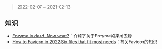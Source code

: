 > 2022-02-07 ~ 2021-02-13

## 知识

* [Enzyme is dead. Now what?](https://dev.to/wojtekmaj/enzyme-is-dead-now-what-ekl)：介绍了关于Enzyme的来龙去脉
* [How to Favicon in 2022:Six files that fit most needs](https://evilmartians.com/chronicles/how-to-favicon-in-2021-six-files-that-fit-most-needs)：有关Favicon的知识